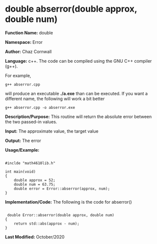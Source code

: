 # double abserror(double approx, double num)

**Function Name:**           double

**Namespace:**               Error

**Author:** Chaz Cornwall

**Language:** c++. The code can be compiled using the GNU C++ compiler (g++).

For example,

    g++ abserror.cpp

will produce an executable **./a.exe** than can be executed. If you want a different name, the following will work a bit
better

    g++ abserror.cpp -o abserror.exe

**Description/Purpose:** This routine will return the absolute error between the two passed-in values.

**Input:** The approximate value, the target value

**Output:** The error

**Usage/Example:** 

<pre><code> 
#inclde "math4610lib.h" 

int main(void)
{
    double approx = 52;
    double num = 63.75;
    double error = Error::abserror(approx, num);
}
</pre></code>

**Implementation/Code:** The following is the code for abserror()

<pre><code>
 double Error::abserror(double approx, double num)
{
    return std::abs(approx - num);
}
</pre></code>

**Last Modified:** October/2020

